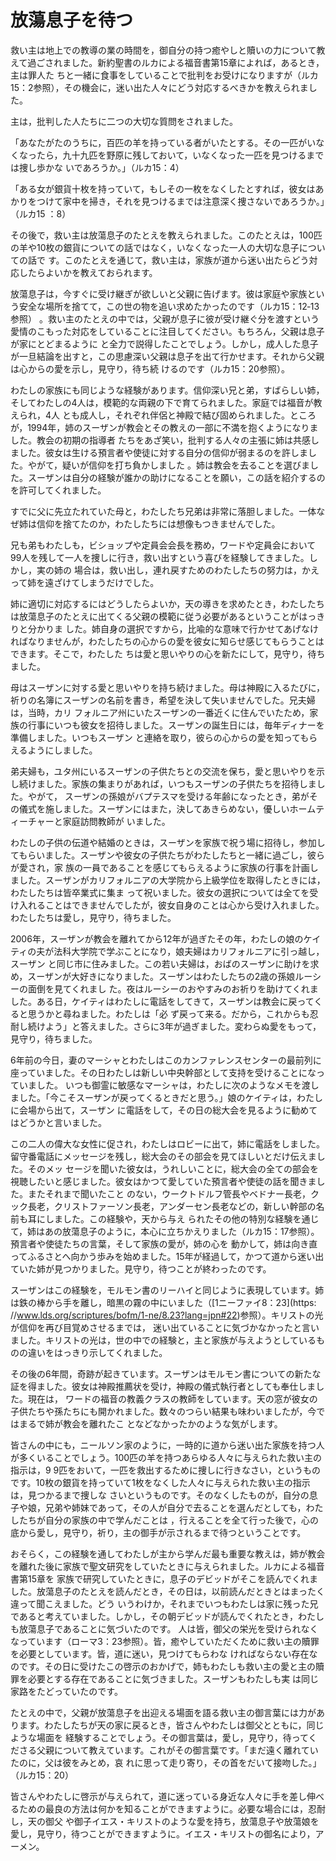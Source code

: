 # 放蕩息子を待つ

救い主は地上での教導の業の時間を，御自分の持つ癒やしと贖いの力について教えて過ごされました。新約聖書のルカによる福音書第15章によれば，あるとき，主は罪人た
ちと一緒に食事をしていることで批判をお受けになりますが（ルカ15：2参照），その機会に，迷い出た人々にどう対応するべきかを教えられました。

主は，批判した人たちに二つの大切な質問をされました。

「あなたがたのうちに，百匹の羊を持っている者がいたとする。その一匹がいなくなったら，九十九匹を野原に残しておいて，いなくなった一匹を見つけるまでは捜し歩かな
いであろうか。」（ルカ15：4）

「ある女が銀貨十枚を持っていて，もしその一枚をなくしたとすれば，彼女はあかりをつけて家中を掃き，それを見つけるまでは注意深く捜さないであろうか。」（ルカ15
：8）

その後で，救い主は放蕩息子のたとえを教えられました。このたとえは，100匹の羊や10枚の銀貨についての話ではなく，いなくなった一人の大切な息子についての話で
す。このたとえを通じて，救い主は，家族が道から迷い出たらどう対応したらよいかを教えておられます。

放蕩息子は，今すぐに受け継ぎが欲しいと父親に告げます。彼は家庭や家族という安全な場所を捨てて，この世の物を追い求めたかったのです（ルカ15：12‐13参照）
。救い主のたとえの中では，父親が息子に彼が受け継ぐ分を渡すという愛情のこもった対応をしていることに注目してください。もちろん，父親は息子が家にとどまるように
と全力で説得したことでしょう。しかし，成人した息子が一旦結論を出すと，この思慮深い父親は息子を出て行かせます。それから父親は心からの愛を示し，見守り，待ち続
けるのです（ルカ15：20参照）。

わたしの家族にも同じような経験があります。信仰深い兄と弟，すばらしい姉，そしてわたしの4人は，模範的な両親の下で育てられました。家庭では福音が教えられ，4人
とも成人し，それぞれ伴侶と神殿で結び固められました。ところが，1994年，姉のスーザンが教会とその教えの一部に不満を抱くようになりました。教会の初期の指導者
たちをあざ笑い，批判する人々の主張に姉は共感しました。彼女は生ける預言者や使徒に対する自分の信仰が弱まるのを許しました。やがて，疑いが信仰を打ち負かしました
。姉は教会を去ることを選びました。スーザンは自分の経験が誰かの助けになることを願い，この話を紹介するのを許可してくれました。

すでに父に先立たれていた母と，わたしたち兄弟は非常に落胆しました。一体なぜ姉は信仰を捨てたのか，わたしたちには想像もつきませんでした。

兄も弟もわたしも，ビショップや定員会会長を務め，ワードや定員会において99人を残して一人を捜しに行き，救い出すという喜びを経験してきました。しかし，実の姉の
場合は，救い出し，連れ戻すためのわたしたちの努力は，かえって姉を遠ざけてしまうだけでした。

姉に適切に対応するにはどうしたらよいか，天の導きを求めたとき，わたしたちは放蕩息子のたとえに出てくる父親の模範に従う必要があるということがはっきりと分かりま
した。姉自身の選択ですから，比喩的な意味で行かせてあげなければなりませんが，わたしたちの心からの愛を彼女に知らせ感じてもらうことはできます。そこで，わたした
ちは愛と思いやりの心を新たにして，見守り，待ちました。

母はスーザンに対する愛と思いやりを持ち続けました。母は神殿に入るたびに，祈りの名簿にスーザンの名前を書き，希望を決して失いませんでした。兄夫婦は，当時，カリ
フォルニア州にいたスーザンの一番近くに住んでいたため，家族の行事にいつも彼女を招待しました。スーザンの誕生日には，毎年ディナーを準備しました。いつもスーザン
と連絡を取り，彼らの心からの愛を知ってもらえるようにしました。

弟夫婦も，ユタ州にいるスーザンの子供たちとの交流を保ち，愛と思いやりを示し続けました。家族の集まりがあれば，いつもスーザンの子供たちを招待しました。やがて，
スーザンの孫娘がバプテスマを受ける年齢になったとき，弟がその儀式を施しました。スーザンにはまた，決してあきらめない，優しいホームティーチャーと家庭訪問教師が
いました。

わたしの子供の伝道や結婚のときは，スーザンを家族で祝う場に招待し，参加してもらいました。スーザンや彼女の子供たちがわたしたちと一緒に過ごし，彼らが愛され，家
族の一員であることを感じてもらえるように家族の行事を計画しました。スーザンがカリフォルニアの大学院から上級学位を取得したときには，わたしたちは皆卒業式に集ま
って祝いました。彼女の選択については全てを受け入れることはできませんでしたが，彼女自身のことは心から受け入れました。わたしたちは愛し，見守り，待ちました。

2006年，スーザンが教会を離れてから12年が過ぎたその年，わたしの娘のケイティの夫が法科大学院で学ぶことになり，娘夫婦はカリフォルニアに引っ越し，スーザン
と同じ市に住みました。この若い夫婦は，おばのスーザンに助けを求め，スーザンが大好きになりました。スーザンはわたしたちの2歳の孫娘ルーシーの面倒を見てくれまし
た。夜はルーシーのおやすみのお祈りを助けてくれました。ある日，ケイティはわたしに電話をしてきて，スーザンは教会に戻ってくると思うかと尋ねました。わたしは「必
ず戻って来る。だから，これからも忍耐し続けよう」と答えました。さらに3年が過ぎました。変わらぬ愛をもって，見守り，待ちました。

6年前の今日，妻のマーシャとわたしはこのカンファレンスセンターの最前列に座っていました。その日わたしは新しい中央幹部として支持を受けることになっていました。
いつも御霊に敏感なマーシャは，わたしに次のようなメモを渡しました。「今こそスーザンが戻ってくるときだと思う。」娘のケイティは，わたしに会場から出て，スーザン
に電話をして，その日の総大会を見るように勧めてはどうかと言いました。

この二人の偉大な女性に促され，わたしはロビーに出て，姉に電話をしました。留守番電話にメッセージを残し，総大会のその部会を見てほしいとだけ伝えました。そのメッ
セージを聞いた彼女は，うれしいことに，総大会の全ての部会を視聴したいと感じました。彼女はかつて愛していた預言者や使徒の話を聞きました。またそれまで聞いたこと
のない，ウークトドルフ管長やベドナー長老，クック長老，クリストファーソン長老，アンダーセン長老などの，新しい幹部の名前も耳にしました。この経験や，天から与え
られたその他の特別な経験を通じて，姉はあの放蕩息子のように，本心に立ちかえりました（ルカ15：17参照）。預言者や使徒たちの言葉，そして家族の愛が，姉の心を
動かして，姉は向き直ってふるさとへ向かう歩みを始めました。15年が経過して，かつて道から迷い出ていた姉が見つかりました。見守り，待つことが終わったのです。

スーザンはこの経験を，モルモン書のリーハイと同じように表現しています。姉は鉄の棒から手を離し，暗黒の霧の中にいました（[1ニーファイ8：23](https:
//www.lds.org/scriptures/bofm/1-ne/8.23?lang=jpn#22)参照）。キリストの光が信仰を再び目覚めさせるまでは，
迷い出ていることに気づかなかったと言いました。キリストの光は，世の中での経験と，主と家族が与えようとしているものの違いをはっきり示してくれました。

その後の6年間，奇跡が起きています。スーザンはモルモン書についての新たな証を得ました。彼女は神殿推薦状を受け，神殿の儀式執行者としても奉仕しました。現在は，
ワードの福音の教義クラスの教師をしています。天の窓が彼女の子供たちや孫たちにも開かれました。数々のつらい結果も味わいましたが，今ではまるで姉が教会を離れたこ
となどなかったかのような気がします。

皆さんの中にも，ニールソン家のように，一時的に道から迷い出た家族を持つ人が多くいることでしょう。100匹の羊を持つあらゆる人々に与えられた救い主の指示は，9
9匹をおいて，一匹を救出するために捜しに行きなさい，というものです。10枚の銀貨を持っていて1枚をなくした人々に与えられた救い主の指示は，見つかるまで捜しな
さいというものです。そのなくしたものが，自分の息子や娘，兄弟や姉妹であって，その人が自分で去ることを選んだとしても，わたしたちが自分の家族の中で学んだことは
，行えることを全て行った後で，心の底から愛し，見守り，祈り，主の御手が示されるまで待つということです。

おそらく，この経験を通してわたしが主から学んだ最も重要な教えは，姉が教会を離れた後に家族で聖文研究をしていたときに与えられました。ルカによる福音書第15章を
家族で研究していたときに，息子のデビッドがそこを読んでくれました。放蕩息子のたとえを読んだとき，その日は，以前読んだときとはまったく違って聞こえました。どう
いうわけか，それまでいつもわたしは家に残った兄であると考えていました。しかし，その朝デビッドが読んでくれたとき，わたしも放蕩息子であることに気づいたのです。
人は皆，御父の栄光を受けられなくなっています（ローマ3：23参照）。皆，癒やしていただくために救い主の贖罪を必要としています。皆，道に迷い，見つけてもらわな
ければならない存在なのです。その日に受けたこの啓示のおかげで，姉もわたしも救い主の愛と主の贖罪を必要とする存在であることに気づきました。スーザンもわたしも実
は同じ家路をたどっていたのです。

たとえの中で，父親が放蕩息子を出迎える場面を語る救い主の御言葉には力があります。わたしたちが天の家に戻るとき，皆さんやわたしは御父とともに，同じような場面を
経験することでしょう。その御言葉は，愛し，見守り，待ってくださる父親について教えています。これがその御言葉です。「まだ遠く離れていたのに，父は彼をみとめ，哀
れに思って走り寄り，その首をだいて接吻した。」（ルカ15：20）

皆さんやわたしに啓示が与えられて，道に迷っている身近な人々に手を差し伸べるための最良の方法は何かを知ることができますように。必要な場合には，忍耐し，天の御父
や御子イエス・キリストのような愛を持ち，放蕩息子や放蕩娘を愛し，見守り，待つことができますように。イエス・キリストの御名により，アーメン。

